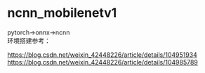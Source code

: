 # ncnn_mobilenetv1
pytorch->onnx->ncnn  
环境搭建参考：

https://blog.csdn.net/weixin_42448226/article/details/104951934
https://blog.csdn.net/weixin_42448226/article/details/104985789
